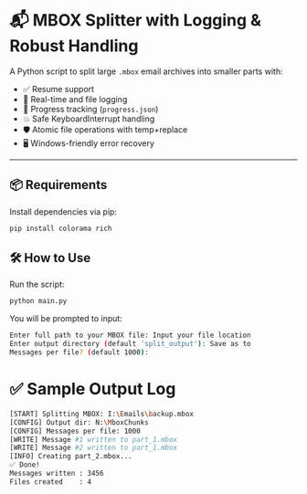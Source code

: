 # 📬 MBOX Splitter with Logging & Robust Handling

A Python script to split large `.mbox` email archives into smaller parts with:

- ✅ Resume support
- 📝 Real-time and file logging
- 🧠 Progress tracking (`progress.json`)
- 💥 Safe KeyboardInterrupt handling
- 🛡️ Atomic file operations with temp+replace
- 🖥️ Windows-friendly error recovery

---

## 📦 Requirements

Install dependencies via pip:

```bash
pip install colorama rich
```

## 🛠️ How to Use

Run the script:

```bash
python main.py
```

You will be prompted to input:

```bash
Enter full path to your MBOX file: Input your file location
Enter output directory (default 'split_output'): Save as to
Messages per file? (default 1000): 
```

# ✅ Sample Output Log

```bash
[START] Splitting MBOX: I:\Emails\backup.mbox
[CONFIG] Output dir: N:\MboxChunks
[CONFIG] Messages per file: 1000
[WRITE] Message #1 written to part_1.mbox
[WRITE] Message #2 written to part_1.mbox
[INFO] Creating part_2.mbox...
✅ Done!
Messages written : 3456
Files created    : 4
```